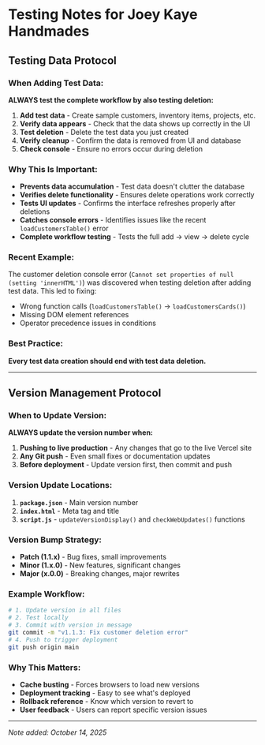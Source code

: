 # Testing Notes for Joey Kaye Handmades

## Testing Data Protocol

### When Adding Test Data:
**ALWAYS test the complete workflow by also testing deletion:**

1. **Add test data** - Create sample customers, inventory items, projects, etc.
2. **Verify data appears** - Check that the data shows up correctly in the UI
3. **Test deletion** - Delete the test data you just created
4. **Verify cleanup** - Confirm the data is removed from UI and database
5. **Check console** - Ensure no errors occur during deletion

### Why This Is Important:
- **Prevents data accumulation** - Test data doesn't clutter the database
- **Verifies delete functionality** - Ensures delete operations work correctly
- **Tests UI updates** - Confirms the interface refreshes properly after deletions
- **Catches console errors** - Identifies issues like the recent `loadCustomersTable()` error
- **Complete workflow testing** - Tests the full add → view → delete cycle

### Recent Example:
The customer deletion console error (`Cannot set properties of null (setting 'innerHTML')`) was discovered when testing deletion after adding test data. This led to fixing:
- Wrong function calls (`loadCustomersTable()` → `loadCustomersCards()`)
- Missing DOM element references
- Operator precedence issues in conditions

### Best Practice:
**Every test data creation should end with test data deletion.**

---

## Version Management Protocol

### When to Update Version:
**ALWAYS update the version number when:**
1. **Pushing to live production** - Any changes that go to the live Vercel site
2. **Any Git push** - Even small fixes or documentation updates
3. **Before deployment** - Update version first, then commit and push

### Version Update Locations:
1. **`package.json`** - Main version number
2. **`index.html`** - Meta tag and title
3. **`script.js`** - `updateVersionDisplay()` and `checkWebUpdates()` functions

### Version Bump Strategy:
- **Patch (1.1.x)** - Bug fixes, small improvements
- **Minor (1.x.0)** - New features, significant changes
- **Major (x.0.0)** - Breaking changes, major rewrites

### Example Workflow:
```bash
# 1. Update version in all files
# 2. Test locally
# 3. Commit with version in message
git commit -m "v1.1.3: Fix customer deletion error"
# 4. Push to trigger deployment
git push origin main
```

### Why This Matters:
- **Cache busting** - Forces browsers to load new versions
- **Deployment tracking** - Easy to see what's deployed
- **Rollback reference** - Know which version to revert to
- **User feedback** - Users can report specific version issues

---
*Note added: October 14, 2025*

